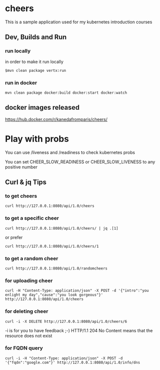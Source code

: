 # cheers

This is a sample application used for my kubernetes introduction courses

## Dev, Builds and Run

### run locally
in order to make it run locally 

````
$mvn clean package vertx:run
````

### run in docker

````
mvn clean package docker:build docker:start docker:watch
````


## docker images released


https://hub.docker.com/r/kanedafromparis/cheers/

# Play with probs

You can use /liveness and /readiness to check kubernetes probs

You can set CHEER_SLOW_READINESS or CHEER_SLOW_LIVENESS to any positive number

## Curl & jq Tips


### to get cheers
```
curl http://127.0.0.1:8080/api/1.0/cheers
```

### to get a specific cheer

```
curl http://127.0.0.1:8080/api/1.0/cheers/ | jq .[1]
```
or prefer 

```
curl http://127.0.0.1:8080/api/1.0/cheers/1 
```

### to get a random cheer

```
curl http://127.0.0.1:8080/api/1.0/randomcheers
```


### for uploading cheer

```
curl -H "Content-Type: application/json" -X POST -d '{"intro":"you enlight my day","cause":"you look gorgeous"}' http://127.0.0.1:8080/api/1.0/cheers
```

### for deleting cheer
```
curl -i -X DELETE http://127.0.0.1:8080/api/1.0/cheers/6
```

-i is for you to have feedback ;-)
HTTP/1.1 204 No Content means that the resource does not exist

### for FQDN query

```
curl -i -H "Content-Type: application/json" -X POST -d '{"fqdn":"google.com"}' http://127.0.0.1:8080/api/1.0/info/dns
```